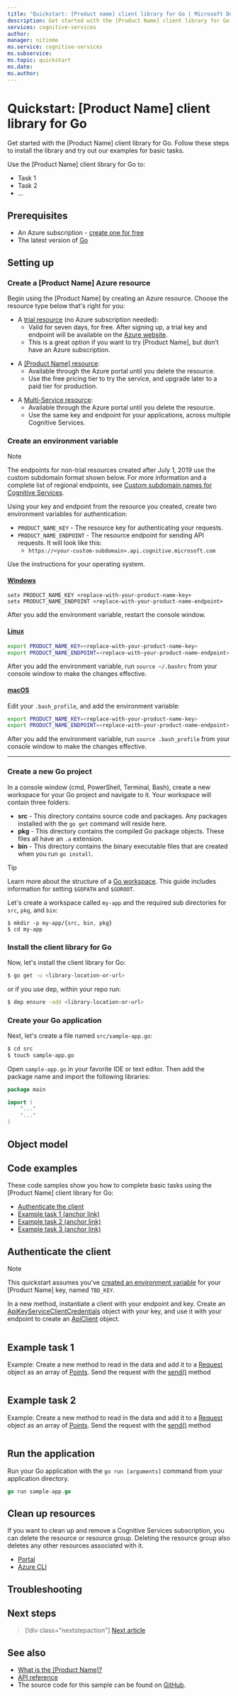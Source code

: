 ```yaml
---
title: "Quickstart: [Product name] client library for Go | Microsoft Docs"
description: Get started with the [Product Name] client library for Go...
services: cognitive-services
author: 
manager: nitinme
ms.service: cognitive-services
ms.subservice: 
ms.topic: quickstart
ms.date: 
ms.author: 
---
```


<!-- 
You can find more guidance for formatting these quickstarts at: 
https://review.docs.microsoft.com/en-us/help/contribute/contribute-how-to-write-library-quickstart-v2?branch=pr-en-us-2187


Title: 
    The H1 of your Quickstart should be in the format: # Quickstart: [Product Name] client library for [Language]
-->

# Quickstart: [Product Name] client library for Go

Get started with the [Product Name] client library for Go. Follow these steps to install the library and try out our examples for basic tasks. 

Use the [Product Name] client library for Go to: 

* Task 1
* Task 2
* ...

## Prerequisites

* An Azure subscription - [create one for free](https://azure.microsoft.com/free/)
* The latest version of [Go](https://golang.org/dl/)

## Setting up

<!-- 
    Consider turning this setup section into a reusable include file for your service 
-->

### Create a [Product Name] Azure resource 

Begin using the [Product Name] by creating an Azure resource. Choose the resource type below that's right for you:
<!--
    replace the links below with ones for your service
-->

* A [trial resource](https://azure.microsoft.com/try/cognitive-services/#decision) (no Azure subscription needed): 
    * Valid for seven days, for free. After signing up, a trial key and endpoint will be available on the [Azure website](https://azure.microsoft.com/try/cognitive-services/my-apis/). 
    * This is a great option if you want to try [Product Name], but don’t have an Azure subscription.
<!-- Link to the 'create' blade in the azure portal -->
* A [ [Product Name] resource](https://ms.portal.azure.com/#create/Microsoft.CognitiveServicesAnomalyDetector):
    * Available through the Azure portal until you delete the resource.
    * Use the free pricing tier to try the service, and upgrade later to a paid tier for production.
<!-- remove the below text if your service is not supported by the multi-service option. -->
* A [Multi-Service resource](https://ms.portal.azure.com/#create/Microsoft.CognitiveServicesAllInOne):
    * Available through the Azure portal until you delete the resource.  
    * Use the same key and endpoint for your applications, across multiple Cognitive Services.


### Create an environment variable

>[!NOTE]
> The endpoints for non-trial resources created after July 1, 2019 use the custom subdomain format shown below. For more information and a complete list of regional endpoints, see [Custom subdomain names for Cognitive Services](https://docs.microsoft.com/azure/cognitive-services/cognitive-services-custom-subdomains). 

Using your key and endpoint from the resource you created, create two environment variables for authentication:
<!-- replace the below variable names with the names expected in the code sample.-->
* `PRODUCT_NAME_KEY` - The resource key for authenticating your requests.
* `PRODUCT_NAME_ENDPOINT` - The resource endpoint for sending API requests. It will look like this: 
  * `https://<your-custom-subdomain>.api.cognitive.microsoft.com` 

Use the instructions for your operating system.
<!-- replace the below endpoint and key examples -->
#### [Windows](#tab/windows)

```console
setx PRODUCT_NAME_KEY <replace-with-your-product-name-key>
setx PRODUCT_NAME_ENDPOINT <replace-with-your-product-name-endpoint>
```

After you add the environment variable, restart the console window.

#### [Linux](#tab/linux)

```bash
export PRODUCT_NAME_KEY=<replace-with-your-product-name-key>
export PRODUCT_NAME_ENDPOINT=<replace-with-your-product-name-endpoint>
```

After you add the environment variable, run `source ~/.bashrc` from your console window to make the changes effective.

#### [macOS](#tab/unix)

Edit your `.bash_profile`, and add the environment variable:

```bash
export PRODUCT_NAME_KEY=<replace-with-your-product-name-key>
export PRODUCT_NAME_ENDPOINT=<replace-with-your-product-name-endpoint>
```

After you add the environment variable, run `source .bash_profile` from your console window to make the changes effective.
***

### Create a new Go project

In a console window (cmd, PowerShell, Terminal, Bash), create a new workspace for your Go project and navigate to it. Your workspace will contain three folders: 

* **src** - This directory contains source code and packages. Any packages installed with the `go get` command will reside here.
* **pkg** - This directory contains the compiled Go package objects. These files all have an `.a` extension.
* **bin** - This directory contains the binary executable files that are created when you run `go install`.

> [!TIP]
> Learn more about the structure of a [Go workspace](https://golang.org/doc/code.html#Workspaces). This guide includes information for setting `$GOPATH` and `$GOROOT`.

Let's create a workspace called `my-app` and the required sub directories for `src`, `pkg`, and `bin`:

```
$ mkdir -p my-app/{src, bin, pkg}  
$ cd my-app
```

### Install the client library for Go

Now, let's install the client library for Go: 

```bash
$ go get -u <library-location-or-url>
```

or if you use dep, within your repo run:

```bash
$ dep ensure -add <library-location-or-url>
```

### Create your Go application

Next, let's create a file named `src/sample-app.go`:

```bash
$ cd src
$ touch sample-app.go
```

Open `sample-app.go` in your favorite IDE or text editor. Then add the package name and import the following libraries:

```Go
package main

import (
	"..."
	"..."
)
```


## Object model 

## Code examples

These code samples show you how to complete basic tasks using the [Product Name] client library for Go:

* [Authenticate the client](#)
* [Example task 1 (anchor link)](#)
* [Example task 2 (anchor link)](#)
* [Example task 3 (anchor link)](#)

## Authenticate the client

> [!NOTE] 
> This quickstart assumes you've [created an environment variable](https://docs.microsoft.com/azure/cognitive-services/cognitive-services-apis-create-account#configure-an-environment-variable-for-authentication) for your [Product Name] key, named `TBD_KEY`.

In a new method, instantiate a client with your endpoint and key. Create an [ApiKeyServiceClientCredentials]() object with your key, and use it with your endpoint to create an [ApiClient]() object.

```go

```

## Example task 1

Example: Create a new method to read in the data and add it to a [Request](https://docs.microsoft.com/dotnet/) object as an array of [Points](https://docs.microsoft.com/dotnet/). Send the request with the [send()](https://docs.microsoft.com/dotnet/) method

```Go

```

## Example task 2

Example: Create a new method to read in the data and add it to a [Request](https://docs.microsoft.com/dotnet/) object as an array of [Points](https://docs.microsoft.com/dotnet/). Send the request with the [send()](https://docs.microsoft.com/dotnet/) method

```Go

```

## Run the application

Run your Go application with the `go run [arguments]` command from your application directory.

```Go
go run sample-app.go
```

## Clean up resources

If you want to clean up and remove a Cognitive Services subscription, you can delete the resource or resource group. Deleting the resource group also deletes any other resources associated with it.

* [Portal](../../cognitive-services-apis-create-account.md#clean-up-resources)
* [Azure CLI](../../cognitive-services-apis-create-account-cli.md#clean-up-resources)

## Troubleshooting

<!--
    This section is optional. If you know of areas that people commonly run into trouble, help them resolve those issues in this section
-->

## Next steps

> [!div class="nextstepaction"]
>[Next article]()

## See also

* [What is the [Product Name]?](#)
* [API reference](#)
* The source code for this sample can be found on [GitHub](#).